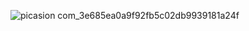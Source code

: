 ![picasion com_3e685ea0a9f92fb5c02db9939181a24f](https://user-images.githubusercontent.com/75262818/146364462-a35ae447-f4ad-4637-8e62-ce9829ab01bb.gif)
<!---
oxpaoff/oxpaoff is a ✨ special ✨ repository because its `README.md` (this file) appears on your GitHub profile.
You can click the Preview link to take a look at your changes.
--->
